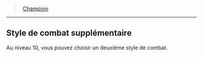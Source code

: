 ﻿---
!Generic
Id: fighter_champion_hd.md#style-de-combat-supplémentaire
ParentLink: fighter_champion_hd.md#champion
Name: Style de combat supplémentaire
ParentName: Champion
NameLevel: 2
Attributes: {}
---
> [Champion](hd_fighter_champion.md)

---

## Style de combat supplémentaire

Au niveau 10, vous pouvez choisir un deuxième style de combat.

